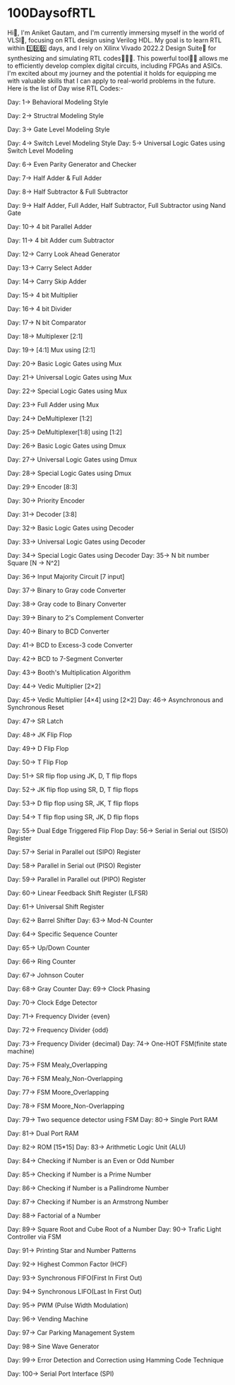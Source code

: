 # 100DaysofRTL
Hi👋, I'm Aniket Gautam, and I'm currently immersing myself in the world of VLSI🎯, focusing on RTL design using Verilog HDL. My goal is to learn RTL within 1️⃣0️⃣0️⃣ days, and I rely on Xilinx Vivado 2022.2 Design Suite🚀 for synthesizing and simulating RTL codes👨🏼‍💻. This powerful tool💪🏼 allows me to efficiently develop complex digital circuits, including FPGAs and ASICs. I'm excited about my journey and the potential it holds for equipping me with valuable skills that I can apply to real-world problems in the future.
Here is the list of Day wise RTL Codes:-



Day: 1-> Behavioral Modeling Style

Day: 2-> Structral Modeling Style

Day: 3-> Gate Level Modeling Style

Day: 4-> Switch Level Modeling Style
Day: 5-> Universal Logic Gates using Switch Level Modeling

Day: 6-> Even Parity Generator and Checker

Day: 7-> Half Adder & Full Adder

Day: 8-> Half Subtractor & Full Subtractor

Day: 9-> Half Adder, Full Adder, Half Subtractor, Full Subtractor using Nand Gate

Day: 10-> 4 bit Parallel Adder

Day: 11-> 4 bit Adder cum Subtractor

Day: 12-> Carry Look Ahead Generator

Day: 13-> Carry Select Adder

Day: 14-> Carry Skip Adder

Day: 15-> 4 bit Multiplier

Day: 16-> 4 bit Divider

Day: 17-> N bit Comparator

Day: 18-> Multiplexer [2:1]

Day: 19-> [4:1] Mux using [2:1]

Day: 20-> Basic Logic Gates using Mux

Day: 21-> Universal Logic Gates using Mux

Day: 22-> Special Logic Gates using Mux

Day: 23-> Full Adder using Mux

Day: 24-> DeMultiplexer [1:2]

Day: 25-> DeMultiplexer[1:8] using [1:2]

Day: 26-> Basic Logic Gates using Dmux

Day: 27-> Universal Logic Gates using Dmux

Day: 28-> Special Logic Gates using Dmux

Day: 29-> Encoder [8:3]

Day: 30-> Priority Encoder

Day: 31-> Decoder [3:8]

Day: 32-> Basic Logic Gates using Decoder

Day: 33-> Universal Logic Gates using Decoder

Day: 34-> Special Logic Gates using Decoder
Day: 35-> N bit number Square [N -> N^2]

Day: 36-> Input Majority Circuit [7 input]

Day: 37-> Binary to Gray code Converter

Day: 38-> Gray code to Binary Converter

Day: 39-> Binary to 2's Complement Converter

Day: 40-> Binary to BCD Converter

Day: 41-> BCD to Excess-3 code Converter

Day: 42-> BCD to 7-Segment Converter

Day: 43-> Booth's Multiplication Algorithm

Day: 44-> Vedic Multiplier [2×2]

Day: 45-> Vedic Multiplier [4×4] using [2×2]
Day: 46-> Asynchronous and Synchronous Reset

Day: 47-> SR Latch

Day: 48-> JK Flip Flop

Day: 49-> D Flip Flop

Day: 50-> T Flip Flop

Day: 51-> SR flip flop using JK, D, T flip flops

Day: 52-> JK flip flop using SR, D, T flip flops

Day: 53-> D flip flop using SR, JK, T flip flops

Day: 54-> T flip flop using SR, JK, D flip flops

Day: 55-> Dual Edge Triggered Flip Flop
Day: 56-> Serial in Serial out (SISO) Register

Day: 57-> Serial in Parallel out (SIPO) Register

Day: 58-> Parallel in Serial out (PISO) Register

Day: 59-> Parallel in Parallel out (PIPO) Register

Day: 60-> Linear Feedback Shift Register (LFSR)

Day: 61-> Universal Shift Register

Day: 62-> Barrel Shifter
Day: 63-> Mod-N Counter

Day: 64-> Specific Sequence Counter

Day: 65-> Up/Down Counter

Day: 66-> Ring Counter

Day: 67-> Johnson Couter

Day: 68-> Gray Counter
Day: 69-> Clock Phasing

Day: 70-> Clock Edge Detector

Day: 71-> Frequency Divider {even}

Day: 72-> Frequency Divider {odd}

Day: 73-> Frequency Divider {decimal}
Day: 74-> One-HOT FSM(finite state machine)

Day: 75-> FSM Mealy_Overlapping

Day: 76-> FSM Mealy_Non-Overlapping

Day: 77-> FSM Moore_Overlapping

Day: 78-> FSM Moore_Non-Overlapping

Day: 79-> Two sequence detector using FSM
Day: 80-> Single Port RAM

Day: 81-> Dual Port RAM

Day: 82-> ROM [15*15]
Day: 83-> Arithmetic Logic Unit (ALU)

Day: 84-> Checking if Number is an Even or Odd Number

Day: 85-> Checking if Number is a Prime Number

Day: 86-> Checking if Number is a Pallindrome Number

Day: 87-> Checking if Number is an Armstrong Number

Day: 88-> Factorial of a Number

Day: 89-> Square Root and Cube Root of a Number
Day: 90-> Trafic Light Controller via FSM

Day: 91-> Printing Star and Number Patterns

Day: 92-> Highest Common Factor (HCF)

Day: 93-> Synchronous FIFO(First In First Out)

Day: 94-> Synchronous LIFO(Last In First Out)

Day: 95-> PWM (Pulse Width Modulation)

Day: 96-> Vending Machine

Day: 97-> Car Parking Management System

Day: 98-> Sine Wave Generator

Day: 99-> Error Detection and Correction using Hamming Code Technique

Day: 100-> Serial Port Interface (SPI)
